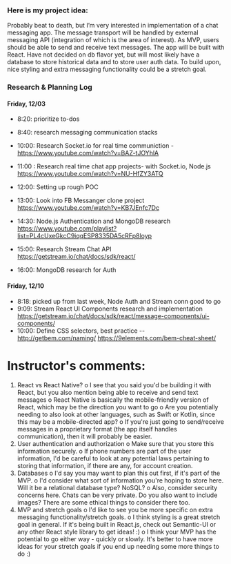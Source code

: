 ### Here is my project idea:
Probably beat to death, but I’m very interested in implementation of a chat messaging app.
The message transport will be handled by external messaging API (integration of which is the area of interest). 
As MVP, users should be able to send and receive text messages.
The app will be built with React.
Have not decided on db flavor yet, but will most likely have a database to store historical data and to store user auth data. 
To build upon, nice styling and extra messaging functionality could be a stretch goal.



### Research & Planning Log
#### Friday, 12/03
* 8:20: prioritize to-dos
* 8:40: research messaging communication stacks
* 10:00: Research Socket.io for real time communiction - https://www.youtube.com/watch?v=BAZ-tJOYhlA

* 11:00 : Research real time chat app projects- with Socket.io, Node.js
https://www.youtube.com/watch?v=NU-HfZY3ATQ

* 12:00: Setting up rough POC 

* 13:00: Look into FB Messanger clone project
https://www.youtube.com/watch?v=KB7JEnfc7Dc

* 14:30: Node.js Authentication and MongoDB research
https://www.youtube.com/playlist?list=PL4cUxeGkcC9iqqESP8335DA5cRFp8loyp

* 15:00: Research Stream Chat API
https://getstream.io/chat/docs/sdk/react/

* 16:00: MongoDB research for Auth

#### Friday, 12/10
* 8:18: picked up from last week, Node Auth and Stream conn good to go
* 9:09: Stream React UI Components research and implementation
https://getstream.io/chat/docs/sdk/react/message-components/ui-components/
* 10:00: Define CSS selectors, best practice -- 
http://getbem.com/naming/
https://9elements.com/bem-cheat-sheet/

Instructor's comments:
====================
1.	React vs React Native?
o	I see that you said you'd be building it with React, but you also mention being able to receive and send text messages 
o	React Native is basically the mobile-friendly version of React, which may be the direction you want to go
o	Are you potentially needing to also look at other languages, such as Swift or Kotlin, since this may be a mobile-directed app?
o	If you're just going to send/receive messages in a proprietary format (the app itself handles communication), then it will probably be easier. 
2.	User authentication and authorization
o	Make sure that you store this information securely.
o	If phone numbers are part of the user information, I'd be careful to look at any potential laws pertaining to storing that information, if there are any, for account creation. 
3.	Databases
o	I'd say you may want to plan this out first, if it's part of the MVP. 
o	I'd consider what sort of information you're hoping to store here. Will it be a relational database type? NoSQL? 
o	Also, consider security concerns here. Chats can be very private. Do you also want to include images? There are some ethical things to consider there too. 
4.	MVP and stretch goals 
o	I'd like to see you be more specific on extra messaging functionality/stretch goals. 
o	I think styling is a great stretch goal in general. If it's being built in React.js, check out Semantic-UI or any other React style library to get ideas! :) 
o	I think your MVP has the potential to go either way - quickly or slowly. It's better to have more ideas for your stretch goals if you end up needing some more things to do :) 
